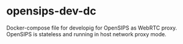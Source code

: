 # opensips-dev-dc

Docker-compose file for developig for OpenSIPS as WebRTC proxy. OpenSIPS is stateless and running in host network proxy mode.

